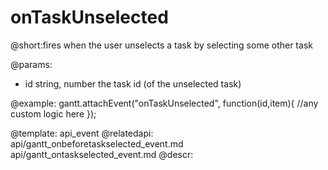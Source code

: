 onTaskUnselected
=============
@short:fires when the user unselects a task by selecting some other task
	

@params:
- id	string, number	the task id (of the unselected task)


@example:
gantt.attachEvent("onTaskUnselected", function(id,item){
    //any custom logic here
});

@template:	api_event
@relatedapi:
	api/gantt_onbeforetaskselected_event.md
    api/gantt_ontaskselected_event.md
@descr:
